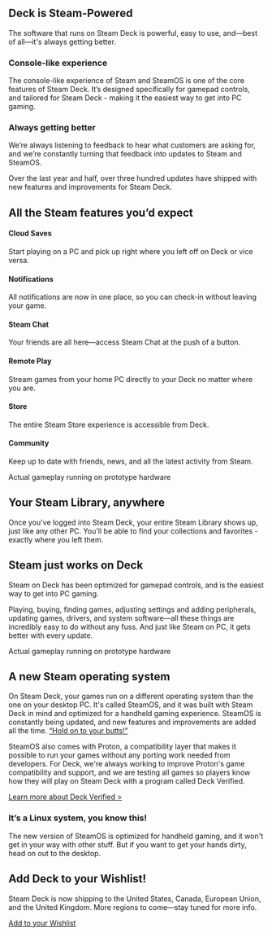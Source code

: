 Deck is Steam-Powered
----------

The software that runs on Steam Deck is powerful, easy to use, and—best of all—it's always getting better.

### Console-like experience ###

The console-like experience of Steam and SteamOS is one of the core features of Steam Deck. It’s designed specifically for gamepad controls, and tailored for Steam Deck - making it the easiest way to get into PC gaming.

### Always getting better ###

We’re always listening to feedback to hear what customers are asking for, and we’re constantly turning that feedback into updates to Steam and SteamOS.

Over the last year and half, over three hundred updates have shipped with new features and improvements for Steam Deck.

All the Steam features
 you’d expect
----------

#### Cloud Saves ####

Start playing on a PC and pick up right where you left off on Deck or vice versa.

#### Notifications ####

All notifications are now in one place, so you can check-in without leaving your game.

#### Steam Chat ####

Your friends are all here—access Steam Chat at the push of a button.

#### Remote Play ####

Stream games from your home PC directly to your Deck no matter where you are.

#### Store ####

The entire Steam Store experience is accessible from Deck.

#### Community ####

Keep up to date with friends, news, and all the latest activity from Steam.

Actual gameplay running on prototype hardware

Your Steam Library, anywhere
----------

Once you've logged into Steam Deck, your entire Steam Library shows up, just like any other PC. You'll be able to find your collections and favorites - exactly where you left them.

Steam just works on Deck
----------

Steam on Deck has been optimized for gamepad controls, and is the easiest way to get into PC gaming.

Playing, buying, finding games, adjusting settings and adding peripherals, updating games, drivers, and system software—all these things are incredibly easy to do without any fuss. And just like Steam on PC, it gets better with every update.

Actual gameplay running on prototype hardware

A new Steam operating system
----------

On Steam Deck, your games run on a different operating system than the one on your desktop PC. It's called SteamOS, and it was built with Steam Deck in mind and optimized for a handheld gaming experience. SteamOS is constantly being updated, and new features and improvements are added all the time. [“Hold on to your butts!”]()

SteamOS also comes with Proton, a compatibility layer that makes it possible to run your games without any porting work needed from developers. For Deck, we're always working to improve Proton's game compatibility and support, and we are testing all games so players know how they will play on Steam Deck with a program called Deck Verified.

[Learn more about Deck Verified \>](https://www.steamdeck.com/en/verified)

### It’s a Linux system, you know this! ###

The new version of SteamOS is optimized for handheld gaming, and it won't get in your way with other stuff. But if you want to get your hands dirty, head on out to the desktop.

Add Deck to your Wishlist!
----------

Steam Deck is now shipping to the United States, Canada, European Union, and the United Kingdom. More regions to come—stay tuned for more info.

[Add to your Wishlist](https://store.steampowered.com/app/1675200/Steam_Deck/?utm_source=steamdeck_com)
